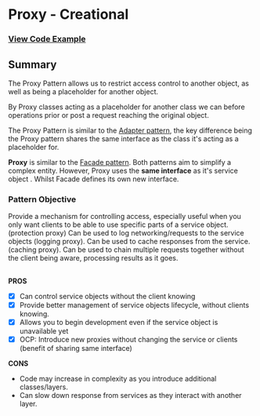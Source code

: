 
# Proxy - Creational
### [View Code Example](https://github.com/charlesmolyneux/DesignPatterns-Swift/tree/master/Project/DesignPatterns/DesignPatterns/Structural/Proxy)

## Summary
The Proxy Pattern allows us to restrict access control to another object, as well as being a placeholder for another object.

By Proxy classes acting as a placeholder for another class we can before operations prior or post a request reaching the original object.  

The Proxy Pattern is similar to the [Adapter pattern](https://github.com/charlesmolyneux/DesignPatterns-Swift/blob/master/Documentation/Structural/Adapter.md), the key difference being the Proxy pattern shares the same interface as the class it's acting as a placeholder for. 

**Proxy** is similar to the [Facade pattern](https://github.com/charlesmolyneux/DesignPatterns-Swift/blob/master/Documentation/Structural/Facade.md). 
Both patterns aim to simplify a complex entity. However, Proxy uses the **same interface** as it's service object . Whilst Facade defines its own new interface. 


### Pattern Objective
Provide a mechanism for controlling access, especially useful when you only want clients to be able to use specific parts of a service object. (protection proxy)
Can be used to log networking/requests to the service objects (logging proxy).
Can be used to cache responses from the service. (caching proxy).
Can be used to chain multiple requests together without the client being aware, processing results as it goes.

##

**PROS**
 - [x] Can control service objects without the client knowing
 - [x] Provide better management of service objects lifecycle, without clients knowing. 
 - [x] Allows you to begin development even if the service object is unavailable yet
 - [x] OCP: Introduce new proxies without changing the service or clients (benefit of sharing same interface) 

**CONS**
- Code may increase in complexity as you introduce additional classes/layers.
- Can slow down response from services as they interact with another layer.
